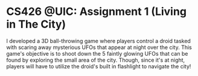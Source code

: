# CS426 @UIC: Assignment 1 (Living in The City)
I developed a 3D ball-throwing game where players control a droid tasked with scaring away mysterious UFOs that appear at night over the city. This game's objective is to shoot down the 5 faintly glowing UFOs that can be found by exploring the small area of the city. Though, since it's at night, players will have to utilize the droid's built in flashlight to navigate the city!
